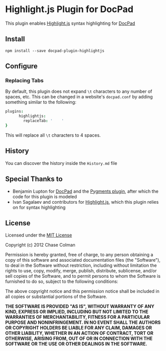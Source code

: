 # Highlight.js Plugin for DocPad
This plugin enables [Highlight.js](https://github.com/isagalaev/highlight.js) syntax highlighting for [DocPad](https://github.com/bevry/docpad)

## Install

```
npm install --save docpad-plugin-highlightjs
```

## Configure
### Replacing Tabs
By default, this plugin does not expand `\t` characters to any number of spaces, etc.
This can be changed in a website's `docpad.conf` by adding something similar to the following:
``` coffeescript
plugins:
      highlightjs:
		replaceTab: '    '
}
```
This will replace all `\t` characters to 4 spaces.

## History
You can discover the history inside the `History.md` file

## Special Thanks to
- Benjamin Lupton for [DocPad](https://github.com/bevry/docpad) and the [Pygments plugin](https://github.com/bevry/docpad-extras/tree/master/plugins/pygments), after which the code for this plugin is modeled
- Ivan Sagalaev and contributors for [Highlight.js](https://github.com/isagalaev/highlight.js), which this plugin relies on for syntax highlighting

## License
Licensed under the [MIT License](http://creativecommons.org/licenses/MIT)

Copyright (c) 2012 Chase Colman

Permission is hereby granted, free of charge, to any person obtaining a copy of this software and associated documentation files (the "Software"), to deal in the Software without restriction, including without limitation the rights to use, copy, modify, merge, publish, distribute, sublicense, and/or sell copies of the Software, and to permit persons to whom the Software is furnished to do so, subject to the following conditions:

The above copyright notice and this permission notice shall be included in all copies or substantial portions of the Software.

**THE SOFTWARE IS PROVIDED "AS IS", WITHOUT WARRANTY OF ANY KIND, EXPRESS OR IMPLIED, INCLUDING BUT NOT LIMITED TO THE WARRANTIES OF MERCHANTABILITY, FITNESS FOR A PARTICULAR PURPOSE AND NONINFRINGEMENT. IN NO EVENT SHALL THE AUTHORS OR COPYRIGHT HOLDERS BE LIABLE FOR ANY CLAIM, DAMAGES OR OTHER LIABILITY, WHETHER IN AN ACTION OF CONTRACT, TORT OR OTHERWISE, ARISING FROM, OUT OF OR IN CONNECTION WITH THE SOFTWARE OR THE USE OR OTHER DEALINGS IN THE SOFTWARE.**